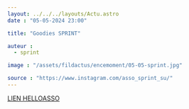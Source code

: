 ```yaml
---
layout: ../../../layouts/Actu.astro
date : "05-05-2024 23:00"

title: "Goodies SPRINT"

auteur :
  - sprint

image : "/assets/fildactus/encemoment/05-05-sprint.jpg"

source : "https://www.instagram.com/asso_sprint_su/"
---
```


[LIEN HELLOASSO](https://www.helloasso.com/associations/association-du-cursus-sprint-de-sorbonne-universit/evenements/precommande-des-goodies-sprint-2023-2024)